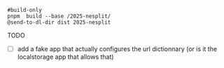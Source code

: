 
~~~
#build-only
pnpm  build --base /2025-nesplit/
@send-to-dl-dir dist 2025-nesplit
~~~

TODO

- [ ] add a fake app that actually configures the url dictionnary (or is it the localstorage app that allows that)
